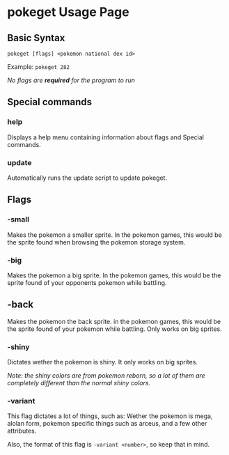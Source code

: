 # pokeget Usage Page

## Basic Syntax

`pokeget [flags] <pokemon national dex id>`

Example: `pokeget 282`

*No flags are **required** for the program to run*

## Special commands

### help

Displays a help menu containing information about flags and Special commands.

### update

Automatically runs the update script to update pokeget.

## Flags

### -small

Makes the pokemon a smaller sprite. In the pokemon games, this would be the sprite found when browsing the pokemon storage system.

### -big

Makes the pokemon a big sprite. In the pokemon games, this would be the sprite found of your opponents pokemon while battling.

## -back

Makes the pokemon the back sprite. in the pokemon games, this would be the sprite found of your pokemon while battling. Only works on big sprites.

### -shiny

Dictates wether the pokemon is shiny. It only works on big sprites.

*Note: the shiny colors are from pokemon reborn, so a lot of them are completely different than the normal shiny colors.*

### -variant

This flag dictates a lot of things, such as:
Wether the pokemon is mega, alolan form, pokemon specific things such as arceus, and a few other attributes.

Also, the format of this flag is `-variant <number>`, so keep that in mind.
